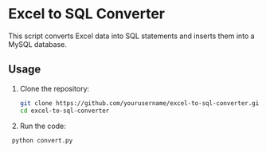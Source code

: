 # Excel to SQL Converter

This script converts Excel data into SQL statements and inserts them into a MySQL database.

## Usage

1. Clone the repository:

   ```bash
   git clone https://github.com/yourusername/excel-to-sql-converter.git
   cd excel-to-sql-converter

2. Run the code:
  ```bash
   python convert.py
